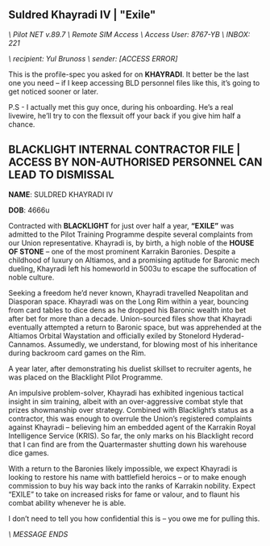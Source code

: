 ## Suldred Khayradi IV | "Exile"

*\\ Pilot NET v.89.7 \\ Remote SIM Access \\ Access User: 8767-YB \\ INBOX: 221*
 
*\\ recipient: Yul Brunoss*
*\\ sender: [ACCESS ERROR]*
 
This is the profile-spec you asked for on **KHAYRADI**. It better be the last one you need – if I keep accessing BLD personnel files like this, it’s going to get noticed sooner or later.
 
P.S - I actually met this guy once, during his onboarding. He’s a real livewire, he’ll try to con the flexsuit off your back if you give him half a chance.  
 
 
## BLACKLIGHT INTERNAL CONTRACTOR FILE | ACCESS BY NON-AUTHORISED PERSONNEL CAN LEAD TO DISMISSAL 
 
**NAME**: SULDRED KHAYRADI IV 
 
**DOB**: 4666u
 
Contracted with **BLACKLIGHT** for just over half a year, **“EXILE”** was admitted to the Pilot Training Programme despite several complaints from our Union representative. Khayradi is, by birth, a high noble of the **HOUSE OF STONE** – one of the most prominent Karrakin Baronies. Despite a childhood of luxury on Altiamos, and a promising aptitude for Baronic mech dueling, Khayradi left his homeworld in 5003u to escape the suffocation of noble culture.
 
Seeking a freedom he’d never known, Khayradi travelled Neapolitan and Diasporan space. Khayradi was on the Long Rim within a year, bouncing from card tables to dice dens as he dropped his Baronic wealth into bet after bet for more than a decade. Union-sourced files show that Khayradi eventually attempted a return to Baronic space, but was apprehended at the Altiamos Orbital Waystation and officially exiled by Stonelord Hyderad-Cannamos. Assumedly, we understand, for blowing most of his inheritance during backroom card games on the Rim.  
 
A year later, after demonstrating his duelist skillset to recruiter agents, he was placed on the Blacklight Pilot Programme.
 
An impulsive problem-solver, Khayradi has exhibited ingenious tactical insight in sim training, albeit with an over-aggressive combat style that prizes showmanship over strategy. Combined with Blacklight’s status as a contractor, this was enough to overrule the Union’s registered complaints against Khayradi – believing him an embedded agent of the Karrakin Royal Intelligence Service (KRIS). So far, the only marks on his Blacklight record that I can find are from the Quartermaster shutting down his warehouse dice games.  
 
With a return to the Baronies likely impossible, we expect Khayradi is looking to restore his name with battlefield heroics – or to make enough commission to buy his way back into the ranks of Karrakin nobility. Expect “EXILE” to take on increased risks for fame or valour, and to flaunt his combat ability whenever he is able.  
 
I don’t need to tell you how confidential this is – you owe me for pulling this. 
 
*\\ MESSAGE ENDS*
